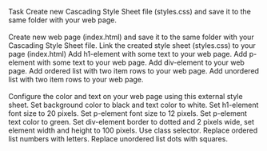 Task
    Create new Cascading Style Sheet file (styles.css) and save it to the same folder with your web page.
	<br>
	<br>
    Create new web page (index.html) and save it to the same folder with your Cascading Style Sheet file.
        Link the created style sheet (styles.css) to your page (index.html)
        Add h1-element with some text to your web page.
        Add p-element with some text to your web page.
        Add div-element to your web page.
        Add ordered list with two item rows to your web page.
        Add unordered list with two item rows to your web page.
	<br>
	<br>
    Configure the color and text on your web page using this external style sheet.
        Set background color to black and text color to white.
        Set h1-element font size to 20 pixels.
        Set p-element font size to 12 pixels.
        Set p-element text color to green.
        Set div-element border to dotted and 2 pixels wide, set element width and height to 100 pixels. Use class selector.
        Replace ordered list numbers with letters.
        Replace unordered list dots with squares.
